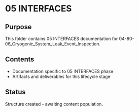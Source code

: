 # 05 INTERFACES

## Purpose
This folder contains 05 INTERFACES documentation for 04-80-06_Cryogenic_System_Leak_Event_Inspection.

## Contents
- Documentation specific to 05 INTERFACES phase
- Artifacts and deliverables for this lifecycle stage

## Status
Structure created - awaiting content population.
